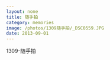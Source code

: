 ```yaml
---
layout: none
title: 随手拍
category: memories
image: /photos/1309随手拍/_DSC0559.JPG
date: 2013-09-01
---
```

1309-随手拍